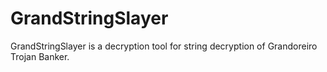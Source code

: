 # GrandStringSlayer
GrandStringSlayer is a decryption tool for string decryption of Grandoreiro Trojan Banker.
